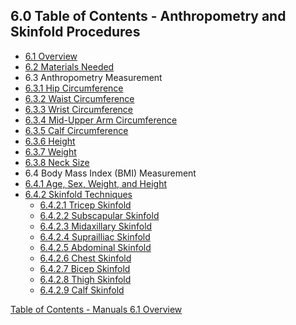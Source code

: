 ## 6.0 Table of Contents - Anthropometry and Skinfold Procedures

* [6.1 Overview](:pages_path:/manuals/anthro-skinfold/6-01-overview.md)
* [6.2 Materials Needed](:pages_path:/manuals/anthro-skinfold/6-02-materials-needed.md)
* 6.3 Anthropometry Measurement
 * [6.3.1 Hip Circumference](:pages_path:/manuals/anthro-skinfold/6-03-01-hip-circumference.md)
 * [6.3.2 Waist Circumference](:pages_path:/manuals/anthro-skinfold/6-03-02-waist-circumference.md)
 * [6.3.3 Wrist Circumference](:pages_path:/manuals/anthro-skinfold/6-03-03-wrist-circumference.md)
 * [6.3.4 Mid-Upper Arm Circumference](:pages_path:/manuals/anthro-skinfold/6-03-04-midupper-arm-circumference.md)
 * [6.3.5 Calf Circumference](:pages_path:/manuals/anthro-skinfold/6-03-05-calf-circumference.md)
 * [6.3.6 Height](:pages_path:/manuals/anthro-skinfold/6-03-06-height.md)
 * [6.3.7 Weight](:pages_path:/manuals/anthro-skinfold/6-03-07-weight.md)
 * [6.3.8 Neck Size](:pages_path:/manuals/anthro-skinfold/6-03-08-neck-size.md)
* 6.4 Body Mass Index (BMI) Measurement
 * [6.4.1 Age, Sex, Weight, and Height](:pages_path:/manuals/anthro-skinfold/6-04-01-age-sex-weight-height.md)
 * [6.4.2 Skinfold Techniques](:pages_path:/manuals/anthro-skinfold/6-04-02-00-skinfold-techniques.md)
   * [6.4.2.1 Tricep Skinfold](:pages_path:/manuals/anthro-skinfold/6-04-02-01-tricep-skinfold.md)
   * [6.4.2.2 Subscapular Skinfold](:pages_path:/manuals/anthro-skinfold/6-04-02-02-subscapular-skinfold.md)
   * [6.4.2.3 Midaxillary Skinfold](:pages_path:/manuals/anthro-skinfold/6-04-02-03-midaxillary-skinfold.md)
   * [6.4.2.4 Suprailliac Skinfold](:pages_path:/manuals/anthro-skinfold/6-04-02-04-suprailliac-skinfold.md)
   * [6.4.2.5 Abdominal Skinfold](:pages_path:/manuals/anthro-skinfold/6-04-02-05-abdominal-skinfold.md)
   * [6.4.2.6 Chest Skinfold](:pages_path:/manuals/anthro-skinfold/6-04-02-06-chest-skinfold.md)
   * [6.4.2.7 Bicep Skinfold](:pages_path:/manuals/anthro-skinfold/6-04-02-07-bicep-skinfold.md)
   * [6.4.2.8 Thigh Skinfold](:pages_path:/manuals/anthro-skinfold/6-04-02-08-thigh-skinfold.md)
   * [6.4.2.9 Calf Skinfold](:pages_path:/manuals/anthro-skinfold/6-04-02-09-calf-skinfold.md)


<div class="center">
<div class="btn-group">
  <a href=":pages_path:/manuals/manual-toc.md" class="btn btn-default">
    <span class="glyphicon glyphicon-chevron-up"></span>
    Table of Contents - Manuals
  </a>

  <a href=":pages_path:/manuals/anthro-skinfold/6-01-overview" class="btn btn-success">
    6.1 Overview
    <span class="glyphicon glyphicon-chevron-right"></span>
  </a>
</div>
</div>
